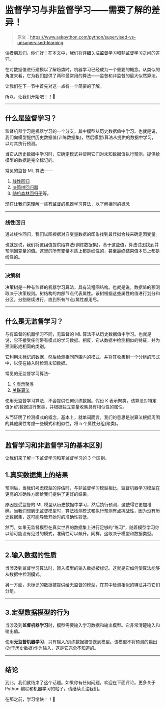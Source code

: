 # 监督学习与非监督学习——需要了解的差异！

> 原文：<https://www.askpython.com/python/supervised-vs-unsupervised-learning>

读者朋友们，你们好！在本文中，我们将详细关注监督学习和非监督学习之间的差异。

在对数据值进行建模以了解趋势时，机器学习已经成为一个重要的概念。从类似的角度来看，它为我们提供了两种最常用的算法——监督和非监督的最大似然算法。

让我们在下一节中首先对这一点有一个简要的了解。

所以，让我们开始吧！！🙂

* * *

## 什么是监督学习？

监督机器学习是机器学习的一个分支，其中模型从历史数据值中学习。也就是说，我们向模型提供历史数据值(训练数据集)，然后模型/算法从提供的数据中学习，以对其执行预测。

当它从历史数据中学习时，它确定模式并使用它们对未知数据值执行预测。提供给模型的数据是完全标记的。

常见的监督 ML 算法——

1.  [线性回归](https://www.askpython.com/python/examples/linear-regression-from-scratch)
2.  [决策树回归器](https://www.askpython.com/python/examples/decision-trees)
3.  [随机森林回归子](https://www.askpython.com/python/examples/random-forest-regression)等。

现在让我们来理解一些有监督的机器学习算法，以了解相同的概念

* * *

### 线性回归

通过线性回归，我们试图根据对自变量数据的印象找到最佳拟合线来确定因变量。

也就是说，我们将这组值提供给算法(训练数据集)。基于这些值，算法试图找到并预测因变量的值。这里的所有变量本质上都是线性的，甚至最终结果值本质上都是线性的。

* * *

### 决策树

决策树是一种有监督的机器学习算法，具有流程图结构。也就是说，数据值的预测取决于决策规则。树结构的内部节点代表属性。该树根据这些属性的值进行划分和分区。分割继续进行，直到所有节点/属性都用尽。

* * *

## 什么是无监督学习？

与有监督的机器学习不同，无监督的 ML 算法不从历史数据值中学习。也就是说，它不接受任何带有模式的学习数据。相反，它从数据中检测相似的特征，并为预测形成相同的类别。

它利用未标记的数据，然后检测相同范围内的模式，并将其收集到一个分组的形式中，以便在输入时检测未知数据。

常见的无监督学习算法–

1.  [K 表示聚类](https://www.askpython.com/python/examples/k-means-clustering-from-scratch)
2.  [关联算法](https://www.askpython.com/python/examples/types-of-machine-learning)

使用无监督学习算法，不会提供任何训练数据。假设 K 表示聚类，该算法对特定值(n)的数据进行聚类，并根据独立变量收集具有相似性的属性。

从而证明了检测模式的概念。基本上，就单词而言，我们的意思是说算法根据周围的其他属性考虑一些模式和相似性，将 n 个属性分组(聚类)。

* * *

## 监督学习和非监督学习的基本区别

让我们来了解一下监督学习和非监督学习的 3 个区别。

## 1.真实数据集上的结果

预测后，当我们考虑模型的评估时，与非监督学习模型相比，监督机器学习模型在更高的准确性方面给我们提供了更好的结果。

原因是受监督的 ML 模型从历史数据中学习，然后执行预测，这使得它更加准确。当我们想到无监督模型时，算法检测模式和执行预测有点挑战性，因为没有历史数据集，这可能导致开始时的准确性较低。

然而，如果无监督模型在真实世界的数据集上进行足够的“练习”，随着模型学习你以前可能没有见过的模式，准确性可以飙升。同样，这取决于模型和数据类型。

* * *

## 2.输入数据的性质

当涉及到监督学习算法时，馈入模型的输入数据被标记。这就是它如何使算法能够从数据中检测模式。

另一方面，未标记的数据被提供给无监督的模型，在其中检测相似的特征并将它们分组。

* * *

## 3.定型数据模型的行为

当涉及到**监督机器学习**时，模型需要输入学习数据和输出模型。它非常清楚输入和输出值。

使用**无监督机器学习**，只有输入/训练数据被馈送到模型。该模型不将预测的输出(对于历史数据)作为输入，这是它完全不知道的。

* * *

## 结论

到此，我们就结束了这个话题。如果你有任何问题，欢迎在下面评论。更多关于 Python 编程和机器学习的帖子，请继续关注我们。

在那之前，学习愉快！！🙂